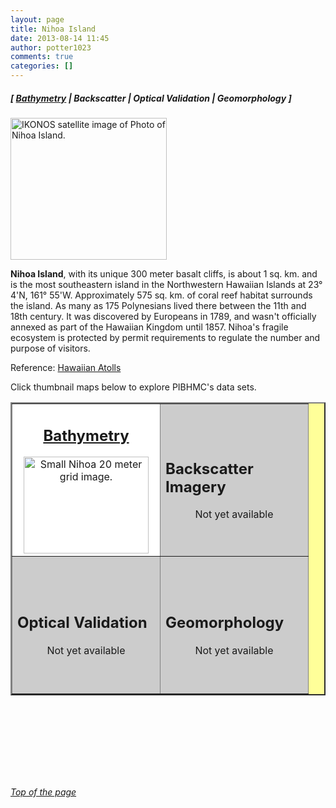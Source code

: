 ```yaml
---
layout: page
title: Nihoa Island
date: 2013-08-14 11:45
author: potter1023
comments: true
categories: []
---
```

<h5 class="no_margin-top">[ <a href="http://www.soest.hawaii.edu/pibhmc/cms/data-by-location/northwest-hawaiian-islands/nihoa-island/bathymetry">Bathymetry</a> | Backscatter | Optical Validation | Geomorphology ]</h5>
<p class="no_margin"><a href="ftp://ftp.soest.hawaii.edu/pibhmc/website/webdocs/webtext&amp;figures/nwhi/Nihoa_landsat.jpg"><img class="alignleft" title="IKONOS satellite image of Photo of Midway Atoll." src="http://www.soest.hawaii.edu/pibhmc/NWHI_images/Nihoa_landsat_250.jpg" alt="IKONOS satellite image of Photo of Nihoa Island." width="250" height="227" border="0" /></a></p>
<strong>Nihoa Island</strong>, with its unique 300 meter basalt cliffs, is about 1 sq. km. and is the most southeastern island in the Northwestern Hawaiian Islands at 23° 4'N, 161° 55'W. Approximately 575 sq. km. of coral reef habitat surrounds the island. As many as 175 Polynesians lived there between the 11th and 18th century. It was discovered by Europeans in 1789, and wasn't officially annexed as part of the Hawaiian Kingdom until 1857. Nihoa's fragile ecosystem is protected by permit requirements to regulate the number and purpose of visitors.

Reference: <a href="http://www.hawaiianatolls.org/about/nihoa.php">Hawaiian Atolls</a>

Click thumbnail maps below to explore PIBHMC's data sets.
<table border="2" width="445" cellspacing="4" cellpadding="2" bgcolor="#ffff99">
<tbody>
<tr>
<td align="center" valign="middle" bgcolor="#ffffff" width="220" height="200">
<h2 class="no_margin-top"><a href="http://www.soest.hawaii.edu/pibhmc/cms/data-by-location/northwest-hawaiian-islands/nihoa-island/bathymetry">Bathymetry</a></h2>
<a href="http://www.soest.hawaii.edu/pibhmc/cms/data-by-location/northwest-hawaiian-islands/nihoa-island/bathymetry"><img title="Go to Nihoa bathymetry page." src="http://www.soest.hawaii.edu/pibhmc/NWHI_images/Nihoa_20m_300.jpg" alt="Small Nihoa 20 meter grid image." width="200" height="155" align="top" border="0" hspace="4" vspace="0" /></a></td>
<td bgcolor="#cccccc" width="220" height="200">
<h2 class="no_margin-top-deadlink">Backscatter Imagery</h2>
<p class="no_margin-top"></p>
<p class="no_margin-top"></p>

<div align="center"><span class="notavail">Not yet available</span></div></td>
</tr>
<tr>
<td valign="middle" bgcolor="#cccccc" width="220" height="220">
<h2 class="no_margin-top-deadlink">Optical Validation</h2>
<p class="no_margin-top"></p>
<p class="no_margin-top"></p>

<div align="center"><span class="notavail">Not yet available</span></div></td>
<td valign="middle" bgcolor="#cccccc" width="220" height="220">
<h2 class="no_margin-top-deadlink">Geomorphology</h2>
<p class="no_margin-top"></p>
<p class="no_margin-top"></p>

<div align="center"><span class="notavail">Not yet available</span></div></td>
</tr>
</tbody>
</table>
&nbsp;

&nbsp;

&nbsp;

&nbsp;
<h6><a href="#top">Top of the page</a></h6>
